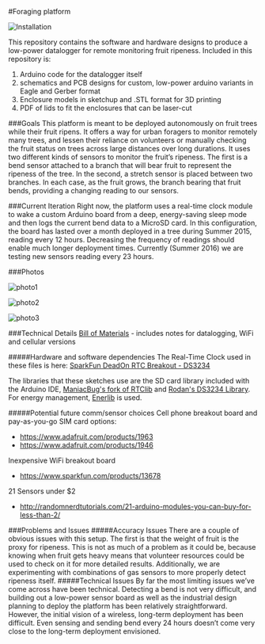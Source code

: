 #Foraging platform

![Installation](https://cloud.githubusercontent.com/assets/16662/16592091/fc493396-42ac-11e6-9078-3b756eb5492a.png)

This repository contains the software and hardware designs to produce a low-power datalogger for remote monitoring fruit ripeness. Included in this repository is:

1. Arduino code for the datalogger itself
2. schematics and PCB designs for custom, low-power arduino variants in  Eagle and Gerber format
3. Enclosure models in sketchup and .STL format for 3D printing
4. PDF of lids to fit the enclosures that can be laser-cut

###Goals
This platform is meant to be deployed autonomously on fruit trees while their fruit ripens. It offers a way for urban foragers to monitor remotely many trees, and lessen their reliance on volunteers or manually checking the fruit status on trees across large distances over long durations. It uses two different kinds of sensors to monitor the fruit’s ripeness. The first is a bend sensor attached to a branch that will bear fruit to represent the ripeness of the tree. In the second, a stretch sensor is placed between two branches. In each case, as the fruit grows, the branch bearing that fruit bends, providing a changing reading to our sensors.

###Current Iteration
Right now, the platform uses a real-time clock module to wake a custom Arduino board from a deep, energy-saving sleep mode and then logs the current bend data to a MicroSD card. In this configuration, the board has lasted over a month deployed in a tree during Summer 2015, reading every 12 hours. Decreasing the frequency of readings should enable much longer deployment times. Currently (Summer 2016) we are testing new sensors reading every 23 hours.

###Photos

![photo1](https://cloud.githubusercontent.com/assets/16662/16592089/fc46bf3a-42ac-11e6-8d8d-63cc52290c31.png)

![photo2](https://cloud.githubusercontent.com/assets/16662/16592088/fc459880-42ac-11e6-8457-b8b0ef2db25a.png)

![photo3](https://cloud.githubusercontent.com/assets/16662/16592090/fc486c5e-42ac-11e6-83a2-faa7677220a8.png)

###Technical Details
[Bill of Materials](https://docs.google.com/spreadsheets/d/1Vs3_GVGOHFVuYa3o1AHFbKYVgtYUHnmqFQ5do5olbm8/edit#gid=990807043) - includes notes for datalogging, WiFi and cellular versions

#####Hardware and software dependencies
The Real-Time Clock used in these files is here: [SparkFun DeadOn RTC Breakout - DS3234](https://www.sparkfun.com/products/10160)

The libraries that these sketches use are the SD card library included with the Arduino IDE, [ManiacBug's fork of RTClib](https://github.com/maniacbug/RTClib) and [Rodan's DS3234 Library](https://github.com/rodan/ds3234). For energy management, [Enerlib](http://playground.arduino.cc/Code/Enerlib) is used.

#####Potential future comm/sensor choices
Cell phone breakout board and pay-as-you-go SIM card options:

* https://www.adafruit.com/products/1963
* https://www.adafruit.com/products/1946

Inexpensive WiFi breakout board

* https://www.sparkfun.com/products/13678

21 Sensors under $2

* http://randomnerdtutorials.com/21-arduino-modules-you-can-buy-for-less-than-2/

###Problems and Issues
#####Accuracy Issues
There are a couple of obvious issues with this setup. The first is that the weight of fruit is the proxy for ripeness. This is not as much of a problem as it could be, because knowing when fruit gets heavy means that volunteer resources could be used to check on it for more detailed results. Additionally, we are experimenting with combinations of gas sensors to more properly detect ripeness itself.
#####Technical Issues
By far the most limiting issues we’ve come across have been technical. Detecting a bend is not very difficult, and building out a low-power sensor board as well as the industrial design planning to deploy the platform has been relatively straightforward. However, the initial vision of a wireless, long-term deployment has been difficult. Even sensing and sending bend every 24 hours doesn’t come very close to the long-term deployment envisioned.
